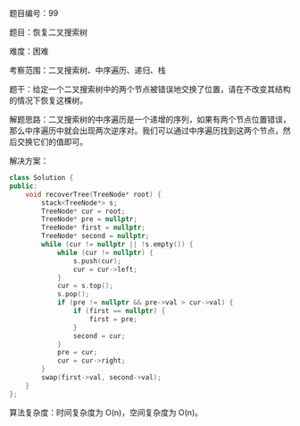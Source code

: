 题目编号：99

题目：恢复二叉搜索树

难度：困难

考察范围：二叉搜索树、中序遍历、递归、栈

题干：给定一个二叉搜索树中的两个节点被错误地交换了位置，请在不改变其结构的情况下恢复这棵树。

解题思路：二叉搜索树的中序遍历是一个递增的序列，如果有两个节点位置错误，那么中序遍历中就会出现两次逆序对。我们可以通过中序遍历找到这两个节点，然后交换它们的值即可。

解决方案：

```cpp
class Solution {
public:
    void recoverTree(TreeNode* root) {
        stack<TreeNode*> s;
        TreeNode* cur = root;
        TreeNode* pre = nullptr;
        TreeNode* first = nullptr;
        TreeNode* second = nullptr;
        while (cur != nullptr || !s.empty()) {
            while (cur != nullptr) {
                s.push(cur);
                cur = cur->left;
            }
            cur = s.top();
            s.pop();
            if (pre != nullptr && pre->val > cur->val) {
                if (first == nullptr) {
                    first = pre;
                }
                second = cur;
            }
            pre = cur;
            cur = cur->right;
        }
        swap(first->val, second->val);
    }
};
```

算法复杂度：时间复杂度为 O(n)，空间复杂度为 O(n)。